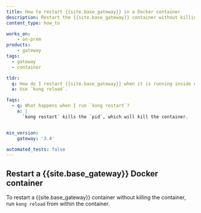 ```yaml
---
title: How to restart {{site.base_gateway}} in a Docker container
description: Restart the {{site.base_gateway}} container without killing it.
content_type: how_to

works_on:
    - on-prem
products:
    - gateway
tags:
  - gateway
  - container

tldr: 
  q: How do I restart {{site.base_gateway}} when it is running inside of a container
  a: Use `kong reload`.

faqs:
  - q: What happens when I run `kong restart`?
    a: |
      `kong restart` kills the `pid`, which will kill the container.


min_version:
    gateway: '3.4'

automated_tests: false
---
```




## Restart a {{site.base_gateway}} Docker container

To restart a {{site.base_gateway}} container without killing the container, run `kong reload` from within the container. 